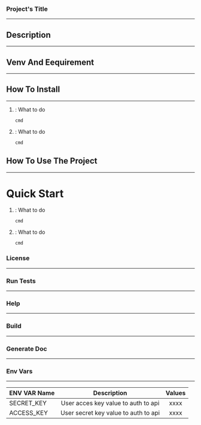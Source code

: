 ### Project's Title
---


## Description
---

##  Venv And Eequirement
---

## How To Install
---
1. : What to do
   
   `cmd`
   
2. : What to do
   
   `cmd`


## How To Use The Project
---
# Quick Start 
1. : What to do
   
   `cmd`

3. : What to do

   `cmd`
   
### License
---

### Run Tests
---


### Help
---


 
### Build
---

### Generate Doc
---



### Env Vars
---

| ENV VAR Name | Description | Values | 
|--------------|:-----------:|:------:|
|  SECRET_KEY         |    User acces key value to auth to api |xxxx
|  ACCESS_KEY         |    User secret key value to auth to api|xxxx





